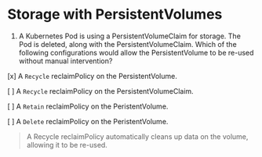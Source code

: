 # Storage with PersistentVolumes

1. A Kubernetes Pod is using a PersistentVolumeClaim for storage. The Pod is deleted, along with the PersistentVolumeClaim. Which of the following configurations would allow the PersistentVolume to be re-used without manual intervention?

[x] A `Recycle` reclaimPolicy on the PersistentVolume.

[ ] A `Recycle` reclaimPolicy on the PersistentVolumeClaim.

[ ] A `Retain` reclaimPolicy on the PeristentVolume.

[ ] A `Delete` reclaimPolicy on the PeristentVolume.

> A Recycle reclaimPolicy automatically cleans up data on the volume, allowing it to be re-used.
